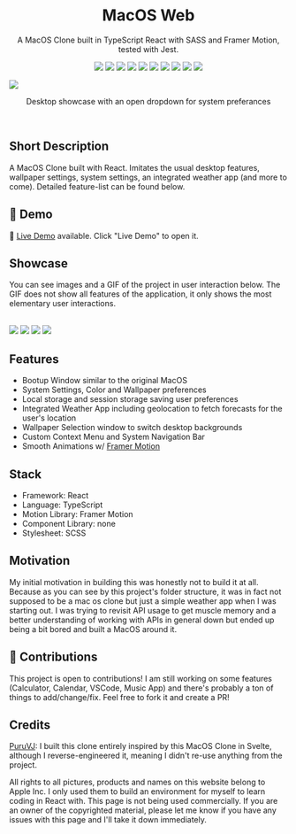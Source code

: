 <div align="center">
 
<h1 align="center">MacOS Web</h1>
<p align="center">A MacOS Clone built in TypeScript React with SASS and Framer Motion, tested with Jest.</p>

![](https://img.shields.io/badge/contributors-2-white)
![](https://img.shields.io/badge/commits-149-white)
![](https://img.shields.io/badge/test%20coverage-96%25-brightgreen)
![](https://img.shields.io/badge/open%20source-true-grey)
![](https://img.shields.io/npm/types/chalk)
![](https://img.shields.io/badge/completion-54%25-red)
![](https://img.shields.io/github/stars/gianlucajahn/macOS-react?style=social)
![](https://img.shields.io/github/followers/gianlucajahn?style=social)
![](https://img.shields.io/twitter/follow/0xGianni?style=social)
![](https://img.shields.io/twitter/url?style=social&url=https%3A%2F%2Fgianlucajahn.github.io%2FmacOS-react%2F)

</div>

![](https://i.ibb.co/S0S9bN3/banner.png)
<p align="center">
  Desktop showcase with an open dropdown for system preferances
</p>
<br />

## Short Description
A MacOS Clone built with React. Imitates the usual desktop features, wallpaper settings, system settings, an integrated weather app (and more to come). Detailed feature-list can be found below.

## 🔴 Demo
🧪 [Live Demo](https://gianlucajahn.github.io/macOS-react) available. Click "Live Demo" to open it.

## Showcase
You can see images and a GIF of the project in user interaction below. The GIF does not show all features of the application, it only shows the most elementary user interactions. <br /> <br />

![](https://i.imgur.com/7sVidqH.png)
![](https://i.imgur.com/8KfyVi6.png)
![](https://i.imgur.com/mCU5H4l.png)
![](/weather-forecast/src/resources/images/showcase.gif)

## Features
- Bootup Window similar to the original MacOS
- System Settings, Color and Wallpaper preferences
- Local storage and session storage saving user preferences
- Integrated Weather App including geolocation to fetch forecasts for the user's location
- Wallpaper Selection window to switch desktop backgrounds
- Custom Context Menu and System Navigation Bar
- Smooth Animations w/ [Framer Motion](https://github.com/framer/motion)

## Stack
- Framework: React
- Language: TypeScript
- Motion Library: Framer Motion
- Component Library: none
- Stylesheet: SCSS

## Motivation
My initial motivation in building this was honestly not to build it at all. Because as you can see by this project's folder structure, it was in fact not supposed to be a mac os clone but just a simple weather app when I was starting out. I was trying to revisit API usage to get muscle memory and a better understanding of working with APIs in general down but ended up being a bit bored and built a MacOS around it.

## 🤝 Contributions
This project is open to contributions! I am still working on some features (Calculator, Calendar, VSCode, Music App) and there's probably a ton of things to add/change/fix. Feel free to fork it and create a PR!

## Credits
[PuruVJ](https://github.com/PuruVJ): I built this clone entirely inspired by this MacOS Clone in Svelte, although I reverse-engineered it, meaning I didn't re-use anything from the project.

All rights to all pictures, products and names on this website belong to Apple Inc. I only used them to build an environment for myself to learn coding in React with. This page is not being used commercially. If you are an owner of the copyrighted material, please let me know if you have any issues with this page and I'll take it down immediately.
